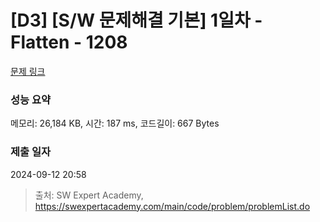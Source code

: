# [D3] [S/W 문제해결 기본] 1일차 - Flatten - 1208 

[문제 링크](https://swexpertacademy.com/main/code/problem/problemDetail.do?contestProbId=AV139KOaABgCFAYh) 

### 성능 요약

메모리: 26,184 KB, 시간: 187 ms, 코드길이: 667 Bytes

### 제출 일자

2024-09-12 20:58



> 출처: SW Expert Academy, https://swexpertacademy.com/main/code/problem/problemList.do